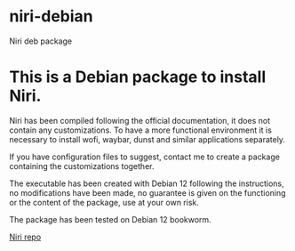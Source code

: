 # niri-debian
Niri deb package

# This is a Debian package to install Niri.

Niri has been compiled following the official documentation, it does not contain any customizations.
To have a more functional environment it is necessary to install wofi, waybar, dunst and similar applications separately.

If you have configuration files to suggest, contact me to create a package containing the customizations together.

The executable has been created with Debian 12 following the instructions, no modifications have been made, no guarantee is given on the functioning or the content of the package,  use at your own risk.

The package has been tested on Debian 12 bookworm.


[Niri repo](https://github.com/YaLTeR/niri)

